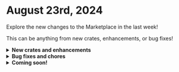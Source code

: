 # August 23rd, 2024

Explore the new changes to the Marketplace in the last week!

This can be anything from new crates, enhancements, or bug fixes!

<details>

<summary><strong>New crates and enhancements</strong></summary>

* Rewst: User Onboarding
  * Add ability to purchase licenses through TD Synnex&#x20;
  * Added documentation to the crate detail page
* Document Group Details
  * Refactor the crate to batch requests, making it more efficient and running fewer tasks/calls to IT Glue
* Document User Details
  * Added documentation to the crate detail page
* ServiceNow has been added to the following crates:
  * Rewst: User Onboarding
  * Rewst: User Offboarding
* Configure Organizational Variables
  * Added documentation to the crate detail page

</details>

<details>

<summary><strong>Bug fixes and chores</strong></summary>

* M365: Amend Mailbox Permissions
  * Fixed bug where workflow was failing to run as org with an invalid ID on the first EXO action.
* Rewst: User Onboarding
  * Added various "soft fails"
* Rewst: User Offboarding v1
  * Added error handling for PSA Contact Disablement
* Rewst: User Offboarding v2
  * Updated delay to up to 30 days in the future to prevent unwanted failures.
  * Fixed issue where on-prem only offboarding was failing due to O365 tenant\_id not being found. No O365 tenant is expected.
* Consolidate And Manage Duplicate Configurations
  * The task named `connect_wise_manage_update_configuration` has been removed.
  * **BEGIN:** This task does nothing and is now placed at the beginning of the workflow.
  * **list\_config\_statuses:** This task makes a GET request to the `/company/configurations/statuses` endpoint and publishes the result as `config_statuses`.
  * **connect\_wise\_psa\_update\_configuration:** This task updates a configuration with a set of parameters.
  * **END:** This task does nothing and is placed at the end of the workflow.
  * The new task order is as follows: `BEGIN`, `list_config_statuses`, `connect_wise_psa_update_configuration`, and `END`.
  * The `next` field of each task has been updated to reflect the new task order.
  * The `publish` field of the `list_config_statuses` task has been updated with a new key-value pair
* On-Premises Active Directory Password Expiration Alerts
  * Added a "soft fail" in the scenario when a user doesn't have an SMTP address or email address attribute.

</details>

<details>

<summary><strong>Coming soon!</strong></summary>

* New Crate - Sonicwall Firmware Update
  * Initiate a firmware update via NSM
  * Support one or more firewall firmware upgrades at once
  * Support scheduling of firmware updates and restart times
* New Crate - M365 - Email Compromise Response
* New Crate - Workstation Offboarding

</details>

